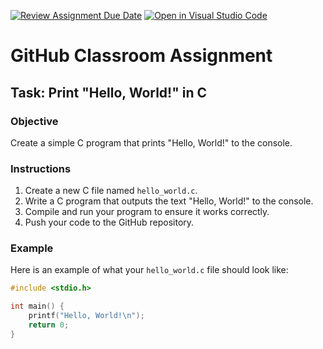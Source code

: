 [![Review Assignment Due Date](https://classroom.github.com/assets/deadline-readme-button-22041afd0340ce965d47ae6ef1cefeee28c7c493a6346c4f15d667ab976d596c.svg)](https://classroom.github.com/a/hE4e_z44)
[![Open in Visual Studio Code](https://classroom.github.com/assets/open-in-vscode-2e0aaae1b6195c2367325f4f02e2d04e9abb55f0b24a779b69b11b9e10269abc.svg)](https://classroom.github.com/online_ide?assignment_repo_id=15516229&assignment_repo_type=AssignmentRepo)
# GitHub Classroom Assignment

## Task: Print "Hello, World!" in C

### Objective

Create a simple C program that prints "Hello, World!" to the console.

### Instructions

1. Create a new C file named `hello_world.c`.
2. Write a C program that outputs the text "Hello, World!" to the console.
3. Compile and run your program to ensure it works correctly.
4. Push your code to the GitHub repository.

### Example

Here is an example of what your `hello_world.c` file should look like:

```c
#include <stdio.h>

int main() {
    printf("Hello, World!\n");
    return 0;
}

